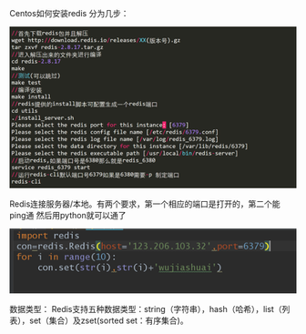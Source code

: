 Centos如何安装redis
分为几步：

![image-20201115120501564](img/image-20201115120501564.png)

Redis连接服务器/本地。有两个要求，第一个相应的端口是打开的，第二个能ping通
然后用python就可以通了



![image-20201115120504885](img/image-20201115120504885.png)

数据类型：
Redis支持五种数据类型：string（字符串），hash（哈希），list（列表），set（集合）及zset(sorted set：有序集合)。